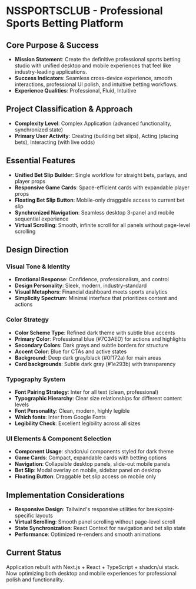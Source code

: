 # NSSPORTSCLUB - Professional Sports Betting Platform

## Core Purpose & Success

- **Mission Statement**: Create the definitive professional sports betting studio with unified desktop and mobile experiences that feel like industry-leading applications.
- **Success Indicators**: Seamless cross-device experience, smooth interactions, professional UI polish, and intuitive betting workflows.
- **Experience Qualities**: Professional, Fluid, Intuitive

## Project Classification & Approach

- **Complexity Level**: Complex Application (advanced functionality, synchronized state)
- **Primary User Activity**: Creating (building bet slips), Acting (placing bets), Interacting (with live odds)

## Essential Features

- **Unified Bet Slip Builder**: Single workflow for straight bets, parlays, and player props
- **Responsive Game Cards**: Space-efficient cards with expandable player props
- **Floating Bet Slip Button**: Mobile-only draggable access to current bet slip
- **Synchronized Navigation**: Seamless desktop 3-panel and mobile sequential experience
- **Virtual Scrolling**: Smooth, infinite scroll for all panels without page-level scrolling

## Design Direction

### Visual Tone & Identity

- **Emotional Response**: Confidence, professionalism, and control
- **Design Personality**: Sleek, modern, industry-standard
- **Visual Metaphors**: Financial dashboard meets sports analytics
- **Simplicity Spectrum**: Minimal interface that prioritizes content and actions

### Color Strategy

- **Color Scheme Type**: Refined dark theme with subtle blue accents
- **Primary Color**: Professional blue (#7C3AED) for actions and highlights
- **Secondary Colors**: Dark grays and subtle borders for structure
- **Accent Color**: Blue for CTAs and active states
- **Background**: Deep dark gray/black (#0f172a) for main areas
- **Card backgrounds**: Subtle dark gray (#1e293b) with transparency

### Typography System

- **Font Pairing Strategy**: Inter for all text (clean, professional)
- **Typographic Hierarchy**: Clear size relationships for different content levels
- **Font Personality**: Clean, modern, highly legible
- **Which fonts**: Inter from Google Fonts
- **Legibility Check**: Excellent legibility across all sizes

### UI Elements & Component Selection

- **Component Usage**: shadcn/ui components styled for dark theme
- **Game Cards**: Compact, expandable cards with betting options
- **Navigation**: Collapsible desktop panels, slide-out mobile panels
- **Bet Slip**: Modal overlay on mobile, sidebar panel on desktop
- **Floating Button**: Draggable bet slip access on mobile only

## Implementation Considerations

- **Responsive Design**: Tailwind's responsive utilities for breakpoint-specific layouts
- **Virtual Scrolling**: Smooth panel scrolling without page-level scroll
- **State Synchronization**: React Context for navigation and bet slip state
- **Performance**: Optimized re-renders and smooth animations

## Current Status

Application rebuilt with Next.js + React + TypeScript + shadcn/ui stack. Now optimizing both desktop and mobile experiences for professional polish and functionality.
